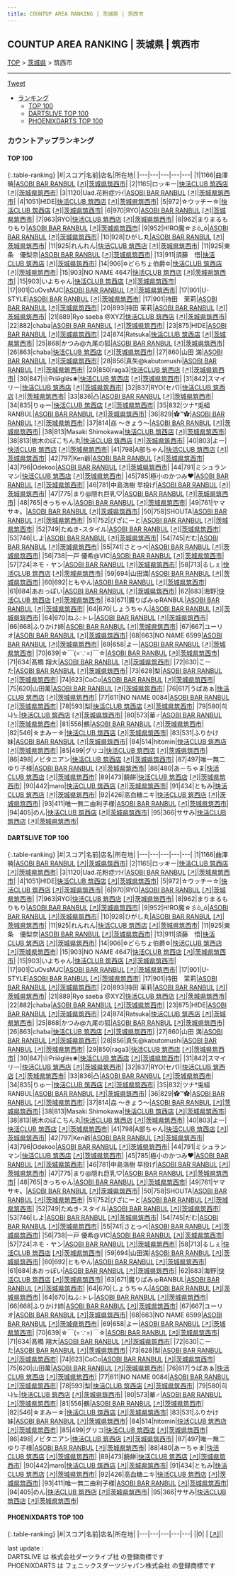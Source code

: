 ```yaml
---
title: COUNTUP AREA RANKING | 茨城県 | 筑西市
---
```

## COUNTUP AREA RANKING | 茨城県 | 筑西市

[TOP](/darts/rank/) > [茨城県](/darts/rank/茨城県/) > 筑西市

___

<a href="https://twitter.com/share?ref_src=twsrc%5Etfw" data-text="COUNTUP AREA RANKING | 茨城県筑西市" class="twitter-share-button" data-hashtags="DARTSLIVE,PHOENIXDARTS,darts,ダーツ" data-show-count="false">Tweet</a>

* [ランキング](#カウントアップランキング)
    * [TOP 100](#top-100)
    * [DARTSLIVE TOP 100](#dartslive-top-100)
    * [PHOENIXDARTS TOP 100](#phoenixdarts-top-100)

### カウントアップランキング

#### TOP 100



{:.table-ranking}
|#|スコア|名前|店名|所在地|
|---|---|---|---|---|
|1|1166|<span class="rank-name-dl">曲澤暁</span>|<a href="/darts/rank/shops/1bcc7e7d9ed6e80b0d9b047a20a7ba1e.html">ASOBI BAR RANBUL</a> <a href="https://search.dartslive.com/jp/shop/1bcc7e7d9ed6e80b0d9b047a20a7ba1e">[↗]</a>|<a href="/darts/rank/茨城県/筑西市">茨城県筑西市</a>|
|2|1165|<span class="rank-name-dl">ロッキー</span>|<a href="/darts/rank/shops/2a3b207fcf5c1e26b21333aee1bd51e4.html">快活CLUB 筑西店</a> <a href="https://search.dartslive.com/jp/shop/2a3b207fcf5c1e26b21333aee1bd51e4">[↗]</a>|<a href="/darts/rank/茨城県/筑西市">茨城県筑西市</a>|
|3|1120|<span class="rank-name-dl">Uad.花粉症ﾂﾗｲ</span>|<a href="/darts/rank/shops/1bcc7e7d9ed6e80b0d9b047a20a7ba1e.html">ASOBI BAR RANBUL</a> <a href="https://search.dartslive.com/jp/shop/1bcc7e7d9ed6e80b0d9b047a20a7ba1e">[↗]</a>|<a href="/darts/rank/茨城県/筑西市">茨城県筑西市</a>|
|4|1051|<span class="rank-name-dl">H!DE</span>|<a href="/darts/rank/shops/2a3b207fcf5c1e26b21333aee1bd51e4.html">快活CLUB 筑西店</a> <a href="https://search.dartslive.com/jp/shop/2a3b207fcf5c1e26b21333aee1bd51e4">[↗]</a>|<a href="/darts/rank/茨城県/筑西市">茨城県筑西市</a>|
|5|972|<span class="rank-name-dl">☆ウッチー☆</span>|<a href="/darts/rank/shops/2a3b207fcf5c1e26b21333aee1bd51e4.html">快活CLUB 筑西店</a> <a href="https://search.dartslive.com/jp/shop/2a3b207fcf5c1e26b21333aee1bd51e4">[↗]</a>|<a href="/darts/rank/茨城県/筑西市">茨城県筑西市</a>|
|6|970|<span class="rank-name-dl">ЯYO</span>|<a href="/darts/rank/shops/1bcc7e7d9ed6e80b0d9b047a20a7ba1e.html">ASOBI BAR RANBUL</a> <a href="https://search.dartslive.com/jp/shop/1bcc7e7d9ed6e80b0d9b047a20a7ba1e">[↗]</a>|<a href="/darts/rank/茨城県/筑西市">茨城県筑西市</a>|
|7|963|<span class="rank-name-dl">ЯYO</span>|<a href="/darts/rank/shops/2a3b207fcf5c1e26b21333aee1bd51e4.html">快活CLUB 筑西店</a> <a href="https://search.dartslive.com/jp/shop/2a3b207fcf5c1e26b21333aee1bd51e4">[↗]</a>|<a href="/darts/rank/茨城県/筑西市">茨城県筑西市</a>|
|8|962|<span class="rank-name-dl">まりまるもりもり</span>|<a href="/darts/rank/shops/1bcc7e7d9ed6e80b0d9b047a20a7ba1e.html">ASOBI BAR RANBUL</a> <a href="https://search.dartslive.com/jp/shop/1bcc7e7d9ed6e80b0d9b047a20a7ba1e">[↗]</a>|<a href="/darts/rank/茨城県/筑西市">茨城県筑西市</a>|
|9|952|<span class="rank-name-dl">H!RO魔☆彡ò_ó</span>|<a href="/darts/rank/shops/1bcc7e7d9ed6e80b0d9b047a20a7ba1e.html">ASOBI BAR RANBUL</a> <a href="https://search.dartslive.com/jp/shop/1bcc7e7d9ed6e80b0d9b047a20a7ba1e">[↗]</a>|<a href="/darts/rank/茨城県/筑西市">茨城県筑西市</a>|
|10|928|<span class="rank-name-dl">ひがし丸</span>|<a href="/darts/rank/shops/1bcc7e7d9ed6e80b0d9b047a20a7ba1e.html">ASOBI BAR RANBUL</a> <a href="https://search.dartslive.com/jp/shop/1bcc7e7d9ed6e80b0d9b047a20a7ba1e">[↗]</a>|<a href="/darts/rank/茨城県/筑西市">茨城県筑西市</a>|
|11|925|<span class="rank-name-dl">れんれん</span>|<a href="/darts/rank/shops/2a3b207fcf5c1e26b21333aee1bd51e4.html">快活CLUB 筑西店</a> <a href="https://search.dartslive.com/jp/shop/2a3b207fcf5c1e26b21333aee1bd51e4">[↗]</a>|<a href="/darts/rank/茨城県/筑西市">茨城県筑西市</a>|
|11|925|<span class="rank-name-dl">東条　優梨奈</span>|<a href="/darts/rank/shops/1bcc7e7d9ed6e80b0d9b047a20a7ba1e.html">ASOBI BAR RANBUL</a> <a href="https://search.dartslive.com/jp/shop/1bcc7e7d9ed6e80b0d9b047a20a7ba1e">[↗]</a>|<a href="/darts/rank/茨城県/筑西市">茨城県筑西市</a>|
|13|911|<span class="rank-name-dl">須藤　悟</span>|<a href="/darts/rank/shops/2a3b207fcf5c1e26b21333aee1bd51e4.html">快活CLUB 筑西店</a> <a href="https://search.dartslive.com/jp/shop/2a3b207fcf5c1e26b21333aee1bd51e4">[↗]</a>|<a href="/darts/rank/茨城県/筑西市">茨城県筑西市</a>|
|14|906|<span class="rank-name-dl">✡どらちょ伯爵✡</span>|<a href="/darts/rank/shops/2a3b207fcf5c1e26b21333aee1bd51e4.html">快活CLUB 筑西店</a> <a href="https://search.dartslive.com/jp/shop/2a3b207fcf5c1e26b21333aee1bd51e4">[↗]</a>|<a href="/darts/rank/茨城県/筑西市">茨城県筑西市</a>|
|15|903|<span class="rank-name-dl">NO NAME 4647</span>|<a href="/darts/rank/shops/2a3b207fcf5c1e26b21333aee1bd51e4.html">快活CLUB 筑西店</a> <a href="https://search.dartslive.com/jp/shop/2a3b207fcf5c1e26b21333aee1bd51e4">[↗]</a>|<a href="/darts/rank/茨城県/筑西市">茨城県筑西市</a>|
|15|903|<span class="rank-name-dl">いよちゃん</span>|<a href="/darts/rank/shops/2a3b207fcf5c1e26b21333aee1bd51e4.html">快活CLUB 筑西店</a> <a href="https://search.dartslive.com/jp/shop/2a3b207fcf5c1e26b21333aee1bd51e4">[↗]</a>|<a href="/darts/rank/茨城県/筑西市">茨城県筑西市</a>|
|17|901|<span class="rank-name-dl">CuOvsMJC</span>|<a href="/darts/rank/shops/1bcc7e7d9ed6e80b0d9b047a20a7ba1e.html">ASOBI BAR RANBUL</a> <a href="https://search.dartslive.com/jp/shop/1bcc7e7d9ed6e80b0d9b047a20a7ba1e">[↗]</a>|<a href="/darts/rank/茨城県/筑西市">茨城県筑西市</a>|
|17|901|<span class="rank-name-dl">U-STYLE</span>|<a href="/darts/rank/shops/1bcc7e7d9ed6e80b0d9b047a20a7ba1e.html">ASOBI BAR RANBUL</a> <a href="https://search.dartslive.com/jp/shop/1bcc7e7d9ed6e80b0d9b047a20a7ba1e">[↗]</a>|<a href="/darts/rank/茨城県/筑西市">茨城県筑西市</a>|
|17|901|<span class="rank-name-dl">持田　茉莉</span>|<a href="/darts/rank/shops/1bcc7e7d9ed6e80b0d9b047a20a7ba1e.html">ASOBI BAR RANBUL</a> <a href="https://search.dartslive.com/jp/shop/1bcc7e7d9ed6e80b0d9b047a20a7ba1e">[↗]</a>|<a href="/darts/rank/茨城県/筑西市">茨城県筑西市</a>|
|20|893|<span class="rank-name-dl">持田 茉莉</span>|<a href="/darts/rank/shops/1bcc7e7d9ed6e80b0d9b047a20a7ba1e.html">ASOBI BAR RANBUL</a> <a href="https://search.dartslive.com/jp/shop/1bcc7e7d9ed6e80b0d9b047a20a7ba1e">[↗]</a>|<a href="/darts/rank/茨城県/筑西市">茨城県筑西市</a>|
|21|889|<span class="rank-name-dl">Ryo saeba @XYZ</span>|<a href="/darts/rank/shops/2a3b207fcf5c1e26b21333aee1bd51e4.html">快活CLUB 筑西店</a> <a href="https://search.dartslive.com/jp/shop/2a3b207fcf5c1e26b21333aee1bd51e4">[↗]</a>|<a href="/darts/rank/茨城県/筑西市">茨城県筑西市</a>|
|22|882|<span class="rank-name-dl">chaba</span>|<a href="/darts/rank/shops/1bcc7e7d9ed6e80b0d9b047a20a7ba1e.html">ASOBI BAR RANBUL</a> <a href="https://search.dartslive.com/jp/shop/1bcc7e7d9ed6e80b0d9b047a20a7ba1e">[↗]</a>|<a href="/darts/rank/茨城県/筑西市">茨城県筑西市</a>|
|23|875|<span class="rank-name-dl">H!DE</span>|<a href="/darts/rank/shops/1bcc7e7d9ed6e80b0d9b047a20a7ba1e.html">ASOBI BAR RANBUL</a> <a href="https://search.dartslive.com/jp/shop/1bcc7e7d9ed6e80b0d9b047a20a7ba1e">[↗]</a>|<a href="/darts/rank/茨城県/筑西市">茨城県筑西市</a>|
|24|874|<span class="rank-name-dl">Ratsuka</span>|<a href="/darts/rank/shops/2a3b207fcf5c1e26b21333aee1bd51e4.html">快活CLUB 筑西店</a> <a href="https://search.dartslive.com/jp/shop/2a3b207fcf5c1e26b21333aee1bd51e4">[↗]</a>|<a href="/darts/rank/茨城県/筑西市">茨城県筑西市</a>|
|25|868|<span class="rank-name-dl">かつみ@九尾の狐</span>|<a href="/darts/rank/shops/1bcc7e7d9ed6e80b0d9b047a20a7ba1e.html">ASOBI BAR RANBUL</a> <a href="https://search.dartslive.com/jp/shop/1bcc7e7d9ed6e80b0d9b047a20a7ba1e">[↗]</a>|<a href="/darts/rank/茨城県/筑西市">茨城県筑西市</a>|
|26|863|<span class="rank-name-dl">chaba</span>|<a href="/darts/rank/shops/2a3b207fcf5c1e26b21333aee1bd51e4.html">快活CLUB 筑西店</a> <a href="https://search.dartslive.com/jp/shop/2a3b207fcf5c1e26b21333aee1bd51e4">[↗]</a>|<a href="/darts/rank/茨城県/筑西市">茨城県筑西市</a>|
|27|860|<span class="rank-name-dl">山田 満</span>|<a href="/darts/rank/shops/1bcc7e7d9ed6e80b0d9b047a20a7ba1e.html">ASOBI BAR RANBUL</a> <a href="https://search.dartslive.com/jp/shop/1bcc7e7d9ed6e80b0d9b047a20a7ba1e">[↗]</a>|<a href="/darts/rank/茨城県/筑西市">茨城県筑西市</a>|
|28|856|<span class="rank-name-dl">真矢@kabutomushi</span>|<a href="/darts/rank/shops/1bcc7e7d9ed6e80b0d9b047a20a7ba1e.html">ASOBI BAR RANBUL</a> <a href="https://search.dartslive.com/jp/shop/1bcc7e7d9ed6e80b0d9b047a20a7ba1e">[↗]</a>|<a href="/darts/rank/茨城県/筑西市">茨城県筑西市</a>|
|29|850|<span class="rank-name-dl">raga3</span>|<a href="/darts/rank/shops/2a3b207fcf5c1e26b21333aee1bd51e4.html">快活CLUB 筑西店</a> <a href="https://search.dartslive.com/jp/shop/2a3b207fcf5c1e26b21333aee1bd51e4">[↗]</a>|<a href="/darts/rank/茨城県/筑西市">茨城県筑西市</a>|
|30|847|<span class="rank-name-dl">❀Priйglёs❀</span>|<a href="/darts/rank/shops/2a3b207fcf5c1e26b21333aee1bd51e4.html">快活CLUB 筑西店</a> <a href="https://search.dartslive.com/jp/shop/2a3b207fcf5c1e26b21333aee1bd51e4">[↗]</a>|<a href="/darts/rank/茨城県/筑西市">茨城県筑西市</a>|
|31|842|<span class="rank-name-dl">スマイリー</span>|<a href="/darts/rank/shops/2a3b207fcf5c1e26b21333aee1bd51e4.html">快活CLUB 筑西店</a> <a href="https://search.dartslive.com/jp/shop/2a3b207fcf5c1e26b21333aee1bd51e4">[↗]</a>|<a href="/darts/rank/茨城県/筑西市">茨城県筑西市</a>|
|32|837|<span class="rank-name-dl">RYO(セパ)</span>|<a href="/darts/rank/shops/2a3b207fcf5c1e26b21333aee1bd51e4.html">快活CLUB 筑西店</a> <a href="https://search.dartslive.com/jp/shop/2a3b207fcf5c1e26b21333aee1bd51e4">[↗]</a>|<a href="/darts/rank/茨城県/筑西市">茨城県筑西市</a>|
|33|836|<span class="rank-name-dl">凸</span>|<a href="/darts/rank/shops/1bcc7e7d9ed6e80b0d9b047a20a7ba1e.html">ASOBI BAR RANBUL</a> <a href="https://search.dartslive.com/jp/shop/1bcc7e7d9ed6e80b0d9b047a20a7ba1e">[↗]</a>|<a href="/darts/rank/茨城県/筑西市">茨城県筑西市</a>|
|34|835|<span class="rank-name-dl">りゅー</span>|<a href="/darts/rank/shops/2a3b207fcf5c1e26b21333aee1bd51e4.html">快活CLUB 筑西店</a> <a href="https://search.dartslive.com/jp/shop/2a3b207fcf5c1e26b21333aee1bd51e4">[↗]</a>|<a href="/darts/rank/茨城県/筑西市">茨城県筑西市</a>|
|35|832|<span class="rank-name-dl">ツナ†兎組RANBUL</span>|<a href="/darts/rank/shops/1bcc7e7d9ed6e80b0d9b047a20a7ba1e.html">ASOBI BAR RANBUL</a> <a href="https://search.dartslive.com/jp/shop/1bcc7e7d9ed6e80b0d9b047a20a7ba1e">[↗]</a>|<a href="/darts/rank/茨城県/筑西市">茨城県筑西市</a>|
|36|829|<span class="rank-name-dl">✿™✿</span>|<a href="/darts/rank/shops/1bcc7e7d9ed6e80b0d9b047a20a7ba1e.html">ASOBI BAR RANBUL</a> <a href="https://search.dartslive.com/jp/shop/1bcc7e7d9ed6e80b0d9b047a20a7ba1e">[↗]</a>|<a href="/darts/rank/茨城県/筑西市">茨城県筑西市</a>|
|37|814|<span class="rank-name-dl">劦 ～きょう～</span>|<a href="/darts/rank/shops/1bcc7e7d9ed6e80b0d9b047a20a7ba1e.html">ASOBI BAR RANBUL</a> <a href="https://search.dartslive.com/jp/shop/1bcc7e7d9ed6e80b0d9b047a20a7ba1e">[↗]</a>|<a href="/darts/rank/茨城県/筑西市">茨城県筑西市</a>|
|38|813|<span class="rank-name-dl">Masaki Shimokawa</span>|<a href="/darts/rank/shops/2a3b207fcf5c1e26b21333aee1bd51e4.html">快活CLUB 筑西店</a> <a href="https://search.dartslive.com/jp/shop/2a3b207fcf5c1e26b21333aee1bd51e4">[↗]</a>|<a href="/darts/rank/茨城県/筑西市">茨城県筑西市</a>|
|38|813|<span class="rank-name-dl">栃木のぽこちん丸</span>|<a href="/darts/rank/shops/2a3b207fcf5c1e26b21333aee1bd51e4.html">快活CLUB 筑西店</a> <a href="https://search.dartslive.com/jp/shop/2a3b207fcf5c1e26b21333aee1bd51e4">[↗]</a>|<a href="/darts/rank/茨城県/筑西市">茨城県筑西市</a>|
|40|803|<span class="rank-name-dl">よー</span>|<a href="/darts/rank/shops/2a3b207fcf5c1e26b21333aee1bd51e4.html">快活CLUB 筑西店</a> <a href="https://search.dartslive.com/jp/shop/2a3b207fcf5c1e26b21333aee1bd51e4">[↗]</a>|<a href="/darts/rank/茨城県/筑西市">茨城県筑西市</a>|
|41|798|<span class="rank-name-dl">A部ちゃん</span>|<a href="/darts/rank/shops/2a3b207fcf5c1e26b21333aee1bd51e4.html">快活CLUB 筑西店</a> <a href="https://search.dartslive.com/jp/shop/2a3b207fcf5c1e26b21333aee1bd51e4">[↗]</a>|<a href="/darts/rank/茨城県/筑西市">茨城県筑西市</a>|
|42|797|<span class="rank-name-dl">Ken爺</span>|<a href="/darts/rank/shops/1bcc7e7d9ed6e80b0d9b047a20a7ba1e.html">ASOBI BAR RANBUL</a> <a href="https://search.dartslive.com/jp/shop/1bcc7e7d9ed6e80b0d9b047a20a7ba1e">[↗]</a>|<a href="/darts/rank/茨城県/筑西市">茨城県筑西市</a>|
|43|796|<span class="rank-name-dl">Odekoo</span>|<a href="/darts/rank/shops/1bcc7e7d9ed6e80b0d9b047a20a7ba1e.html">ASOBI BAR RANBUL</a> <a href="https://search.dartslive.com/jp/shop/1bcc7e7d9ed6e80b0d9b047a20a7ba1e">[↗]</a>|<a href="/darts/rank/茨城県/筑西市">茨城県筑西市</a>|
|44|791|<span class="rank-name-dl">ミシュランマン</span>|<a href="/darts/rank/shops/2a3b207fcf5c1e26b21333aee1bd51e4.html">快活CLUB 筑西店</a> <a href="https://search.dartslive.com/jp/shop/2a3b207fcf5c1e26b21333aee1bd51e4">[↗]</a>|<a href="/darts/rank/茨城県/筑西市">茨城県筑西市</a>|
|45|785|<span class="rank-name-dl">極小のかつみ❤️</span>|<a href="/darts/rank/shops/1bcc7e7d9ed6e80b0d9b047a20a7ba1e.html">ASOBI BAR RANBUL</a> <a href="https://search.dartslive.com/jp/shop/1bcc7e7d9ed6e80b0d9b047a20a7ba1e">[↗]</a>|<a href="/darts/rank/茨城県/筑西市">茨城県筑西市</a>|
|46|781|<span class="rank-name-dl">中島浩樹 早投げ</span>|<a href="/darts/rank/shops/1bcc7e7d9ed6e80b0d9b047a20a7ba1e.html">ASOBI BAR RANBUL</a> <a href="https://search.dartslive.com/jp/shop/1bcc7e7d9ed6e80b0d9b047a20a7ba1e">[↗]</a>|<a href="/darts/rank/茨城県/筑西市">茨城県筑西市</a>|
|47|775|<span class="rank-name-dl">まり@隠れ巨乳♡</span>|<a href="/darts/rank/shops/1bcc7e7d9ed6e80b0d9b047a20a7ba1e.html">ASOBI BAR RANBUL</a> <a href="https://search.dartslive.com/jp/shop/1bcc7e7d9ed6e80b0d9b047a20a7ba1e">[↗]</a>|<a href="/darts/rank/茨城県/筑西市">茨城県筑西市</a>|
|48|765|<span class="rank-name-dl">きっちゃん</span>|<a href="/darts/rank/shops/1bcc7e7d9ed6e80b0d9b047a20a7ba1e.html">ASOBI BAR RANBUL</a> <a href="https://search.dartslive.com/jp/shop/1bcc7e7d9ed6e80b0d9b047a20a7ba1e">[↗]</a>|<a href="/darts/rank/茨城県/筑西市">茨城県筑西市</a>|
|49|761|<span class="rank-name-dl">ヤマサキ。</span>|<a href="/darts/rank/shops/1bcc7e7d9ed6e80b0d9b047a20a7ba1e.html">ASOBI BAR RANBUL</a> <a href="https://search.dartslive.com/jp/shop/1bcc7e7d9ed6e80b0d9b047a20a7ba1e">[↗]</a>|<a href="/darts/rank/茨城県/筑西市">茨城県筑西市</a>|
|50|758|<span class="rank-name-dl">SHOUTA</span>|<a href="/darts/rank/shops/1bcc7e7d9ed6e80b0d9b047a20a7ba1e.html">ASOBI BAR RANBUL</a> <a href="https://search.dartslive.com/jp/shop/1bcc7e7d9ed6e80b0d9b047a20a7ba1e">[↗]</a>|<a href="/darts/rank/茨城県/筑西市">茨城県筑西市</a>|
|51|752|<span class="rank-name-dl">ぴざにーと</span>|<a href="/darts/rank/shops/1bcc7e7d9ed6e80b0d9b047a20a7ba1e.html">ASOBI BAR RANBUL</a> <a href="https://search.dartslive.com/jp/shop/1bcc7e7d9ed6e80b0d9b047a20a7ba1e">[↗]</a>|<a href="/darts/rank/茨城県/筑西市">茨城県筑西市</a>|
|52|749|<span class="rank-name-dl">たぬき-スタイル</span>|<a href="/darts/rank/shops/1bcc7e7d9ed6e80b0d9b047a20a7ba1e.html">ASOBI BAR RANBUL</a> <a href="https://search.dartslive.com/jp/shop/1bcc7e7d9ed6e80b0d9b047a20a7ba1e">[↗]</a>|<a href="/darts/rank/茨城県/筑西市">茨城県筑西市</a>|
|53|746|<span class="rank-name-dl">しよ</span>|<a href="/darts/rank/shops/1bcc7e7d9ed6e80b0d9b047a20a7ba1e.html">ASOBI BAR RANBUL</a> <a href="https://search.dartslive.com/jp/shop/1bcc7e7d9ed6e80b0d9b047a20a7ba1e">[↗]</a>|<a href="/darts/rank/茨城県/筑西市">茨城県筑西市</a>|
|54|745|<span class="rank-name-dl">だむ</span>|<a href="/darts/rank/shops/1bcc7e7d9ed6e80b0d9b047a20a7ba1e.html">ASOBI BAR RANBUL</a> <a href="https://search.dartslive.com/jp/shop/1bcc7e7d9ed6e80b0d9b047a20a7ba1e">[↗]</a>|<a href="/darts/rank/茨城県/筑西市">茨城県筑西市</a>|
|55|741|<span class="rank-name-dl">さとっぺ</span>|<a href="/darts/rank/shops/1bcc7e7d9ed6e80b0d9b047a20a7ba1e.html">ASOBI BAR RANBUL</a> <a href="https://search.dartslive.com/jp/shop/1bcc7e7d9ed6e80b0d9b047a20a7ba1e">[↗]</a>|<a href="/darts/rank/茨城県/筑西市">茨城県筑西市</a>|
|56|738|<span class="rank-name-dl">一戸 優希@VIC</span>|<a href="/darts/rank/shops/1bcc7e7d9ed6e80b0d9b047a20a7ba1e.html">ASOBI BAR RANBUL</a> <a href="https://search.dartslive.com/jp/shop/1bcc7e7d9ed6e80b0d9b047a20a7ba1e">[↗]</a>|<a href="/darts/rank/茨城県/筑西市">茨城県筑西市</a>|
|57|724|<span class="rank-name-dl">ネモ・ヤン</span>|<a href="/darts/rank/shops/1bcc7e7d9ed6e80b0d9b047a20a7ba1e.html">ASOBI BAR RANBUL</a> <a href="https://search.dartslive.com/jp/shop/1bcc7e7d9ed6e80b0d9b047a20a7ba1e">[↗]</a>|<a href="/darts/rank/茨城県/筑西市">茨城県筑西市</a>|
|58|713|<span class="rank-name-dl">るしぇ</span>|<a href="/darts/rank/shops/2a3b207fcf5c1e26b21333aee1bd51e4.html">快活CLUB 筑西店</a> <a href="https://search.dartslive.com/jp/shop/2a3b207fcf5c1e26b21333aee1bd51e4">[↗]</a>|<a href="/darts/rank/茨城県/筑西市">茨城県筑西市</a>|
|59|694|<span class="rank-name-dl">山田満</span>|<a href="/darts/rank/shops/1bcc7e7d9ed6e80b0d9b047a20a7ba1e.html">ASOBI BAR RANBUL</a> <a href="https://search.dartslive.com/jp/shop/1bcc7e7d9ed6e80b0d9b047a20a7ba1e">[↗]</a>|<a href="/darts/rank/茨城県/筑西市">茨城県筑西市</a>|
|60|692|<span class="rank-name-dl">ともやん</span>|<a href="/darts/rank/shops/1bcc7e7d9ed6e80b0d9b047a20a7ba1e.html">ASOBI BAR RANBUL</a> <a href="https://search.dartslive.com/jp/shop/1bcc7e7d9ed6e80b0d9b047a20a7ba1e">[↗]</a>|<a href="/darts/rank/茨城県/筑西市">茨城県筑西市</a>|
|61|684|<span class="rank-name-dl">あおっぽい</span>|<a href="/darts/rank/shops/1bcc7e7d9ed6e80b0d9b047a20a7ba1e.html">ASOBI BAR RANBUL</a> <a href="https://search.dartslive.com/jp/shop/1bcc7e7d9ed6e80b0d9b047a20a7ba1e">[↗]</a>|<a href="/darts/rank/茨城県/筑西市">茨城県筑西市</a>|
|62|683|<span class="rank-name-dl">海野</span>|<a href="/darts/rank/shops/2a3b207fcf5c1e26b21333aee1bd51e4.html">快活CLUB 筑西店</a> <a href="https://search.dartslive.com/jp/shop/2a3b207fcf5c1e26b21333aee1bd51e4">[↗]</a>|<a href="/darts/rank/茨城県/筑西市">茨城県筑西市</a>|
|63|671|<span class="rank-name-dl">魔りぱみゅRANBUL</span>|<a href="/darts/rank/shops/1bcc7e7d9ed6e80b0d9b047a20a7ba1e.html">ASOBI BAR RANBUL</a> <a href="https://search.dartslive.com/jp/shop/1bcc7e7d9ed6e80b0d9b047a20a7ba1e">[↗]</a>|<a href="/darts/rank/茨城県/筑西市">茨城県筑西市</a>|
|64|670|<span class="rank-name-dl">しょうちゃん</span>|<a href="/darts/rank/shops/1bcc7e7d9ed6e80b0d9b047a20a7ba1e.html">ASOBI BAR RANBUL</a> <a href="https://search.dartslive.com/jp/shop/1bcc7e7d9ed6e80b0d9b047a20a7ba1e">[↗]</a>|<a href="/darts/rank/茨城県/筑西市">茨城県筑西市</a>|
|64|670|<span class="rank-name-dl">ねふ:トレ</span>|<a href="/darts/rank/shops/1bcc7e7d9ed6e80b0d9b047a20a7ba1e.html">ASOBI BAR RANBUL</a> <a href="https://search.dartslive.com/jp/shop/1bcc7e7d9ed6e80b0d9b047a20a7ba1e">[↗]</a>|<a href="/darts/rank/茨城県/筑西市">茨城県筑西市</a>|
|66|668|<span class="rank-name-dl">ふりかけ姉</span>|<a href="/darts/rank/shops/1bcc7e7d9ed6e80b0d9b047a20a7ba1e.html">ASOBI BAR RANBUL</a> <a href="https://search.dartslive.com/jp/shop/1bcc7e7d9ed6e80b0d9b047a20a7ba1e">[↗]</a>|<a href="/darts/rank/茨城県/筑西市">茨城県筑西市</a>|
|67|667|<span class="rank-name-dl">ユーリオ</span>|<a href="/darts/rank/shops/1bcc7e7d9ed6e80b0d9b047a20a7ba1e.html">ASOBI BAR RANBUL</a> <a href="https://search.dartslive.com/jp/shop/1bcc7e7d9ed6e80b0d9b047a20a7ba1e">[↗]</a>|<a href="/darts/rank/茨城県/筑西市">茨城県筑西市</a>|
|68|663|<span class="rank-name-dl">NO NAME 6599</span>|<a href="/darts/rank/shops/1bcc7e7d9ed6e80b0d9b047a20a7ba1e.html">ASOBI BAR RANBUL</a> <a href="https://search.dartslive.com/jp/shop/1bcc7e7d9ed6e80b0d9b047a20a7ba1e">[↗]</a>|<a href="/darts/rank/茨城県/筑西市">茨城県筑西市</a>|
|69|658|<span class="rank-name-dl">よー</span>|<a href="/darts/rank/shops/1bcc7e7d9ed6e80b0d9b047a20a7ba1e.html">ASOBI BAR RANBUL</a> <a href="https://search.dartslive.com/jp/shop/1bcc7e7d9ed6e80b0d9b047a20a7ba1e">[↗]</a>|<a href="/darts/rank/茨城県/筑西市">茨城県筑西市</a>|
|70|639|<span class="rank-name-dl">☆￣(=∵=)￣☆</span>|<a href="/darts/rank/shops/1bcc7e7d9ed6e80b0d9b047a20a7ba1e.html">ASOBI BAR RANBUL</a> <a href="https://search.dartslive.com/jp/shop/1bcc7e7d9ed6e80b0d9b047a20a7ba1e">[↗]</a>|<a href="/darts/rank/茨城県/筑西市">茨城県筑西市</a>|
|71|634|<span class="rank-name-dl">髙橋 翔大</span>|<a href="/darts/rank/shops/1bcc7e7d9ed6e80b0d9b047a20a7ba1e.html">ASOBI BAR RANBUL</a> <a href="https://search.dartslive.com/jp/shop/1bcc7e7d9ed6e80b0d9b047a20a7ba1e">[↗]</a>|<a href="/darts/rank/茨城県/筑西市">茨城県筑西市</a>|
|72|630|<span class="rank-name-dl">こーた</span>|<a href="/darts/rank/shops/1bcc7e7d9ed6e80b0d9b047a20a7ba1e.html">ASOBI BAR RANBUL</a> <a href="https://search.dartslive.com/jp/shop/1bcc7e7d9ed6e80b0d9b047a20a7ba1e">[↗]</a>|<a href="/darts/rank/茨城県/筑西市">茨城県筑西市</a>|
|73|628|<span class="rank-name-dl">梨</span>|<a href="/darts/rank/shops/1bcc7e7d9ed6e80b0d9b047a20a7ba1e.html">ASOBI BAR RANBUL</a> <a href="https://search.dartslive.com/jp/shop/1bcc7e7d9ed6e80b0d9b047a20a7ba1e">[↗]</a>|<a href="/darts/rank/茨城県/筑西市">茨城県筑西市</a>|
|74|623|<span class="rank-name-dl">CoCo</span>|<a href="/darts/rank/shops/1bcc7e7d9ed6e80b0d9b047a20a7ba1e.html">ASOBI BAR RANBUL</a> <a href="https://search.dartslive.com/jp/shop/1bcc7e7d9ed6e80b0d9b047a20a7ba1e">[↗]</a>|<a href="/darts/rank/茨城県/筑西市">茨城県筑西市</a>|
|75|620|<span class="rank-name-dl">山田萬</span>|<a href="/darts/rank/shops/1bcc7e7d9ed6e80b0d9b047a20a7ba1e.html">ASOBI BAR RANBUL</a> <a href="https://search.dartslive.com/jp/shop/1bcc7e7d9ed6e80b0d9b047a20a7ba1e">[↗]</a>|<a href="/darts/rank/茨城県/筑西市">茨城県筑西市</a>|
|76|617|<span class="rank-name-dl">うぱあぁ</span>|<a href="/darts/rank/shops/2a3b207fcf5c1e26b21333aee1bd51e4.html">快活CLUB 筑西店</a> <a href="https://search.dartslive.com/jp/shop/2a3b207fcf5c1e26b21333aee1bd51e4">[↗]</a>|<a href="/darts/rank/茨城県/筑西市">茨城県筑西市</a>|
|77|611|<span class="rank-name-dl">NO NAME 0084</span>|<a href="/darts/rank/shops/1bcc7e7d9ed6e80b0d9b047a20a7ba1e.html">ASOBI BAR RANBUL</a> <a href="https://search.dartslive.com/jp/shop/1bcc7e7d9ed6e80b0d9b047a20a7ba1e">[↗]</a>|<a href="/darts/rank/茨城県/筑西市">茨城県筑西市</a>|
|78|593|<span class="rank-name-dl">梨</span>|<a href="/darts/rank/shops/2a3b207fcf5c1e26b21333aee1bd51e4.html">快活CLUB 筑西店</a> <a href="https://search.dartslive.com/jp/shop/2a3b207fcf5c1e26b21333aee1bd51e4">[↗]</a>|<a href="/darts/rank/茨城県/筑西市">茨城県筑西市</a>|
|79|580|<span class="rank-name-dl">히나노</span>|<a href="/darts/rank/shops/2a3b207fcf5c1e26b21333aee1bd51e4.html">快活CLUB 筑西店</a> <a href="https://search.dartslive.com/jp/shop/2a3b207fcf5c1e26b21333aee1bd51e4">[↗]</a>|<a href="/darts/rank/茨城県/筑西市">茨城県筑西市</a>|
|80|573|<span class="rank-name-dl">華♂</span>|<a href="/darts/rank/shops/1bcc7e7d9ed6e80b0d9b047a20a7ba1e.html">ASOBI BAR RANBUL</a> <a href="https://search.dartslive.com/jp/shop/1bcc7e7d9ed6e80b0d9b047a20a7ba1e">[↗]</a>|<a href="/darts/rank/茨城県/筑西市">茨城県筑西市</a>|
|81|556|<span class="rank-name-dl">鵺</span>|<a href="/darts/rank/shops/1bcc7e7d9ed6e80b0d9b047a20a7ba1e.html">ASOBI BAR RANBUL</a> <a href="https://search.dartslive.com/jp/shop/1bcc7e7d9ed6e80b0d9b047a20a7ba1e">[↗]</a>|<a href="/darts/rank/茨城県/筑西市">茨城県筑西市</a>|
|82|546|<span class="rank-name-dl">☆まみー☆</span>|<a href="/darts/rank/shops/2a3b207fcf5c1e26b21333aee1bd51e4.html">快活CLUB 筑西店</a> <a href="https://search.dartslive.com/jp/shop/2a3b207fcf5c1e26b21333aee1bd51e4">[↗]</a>|<a href="/darts/rank/茨城県/筑西市">茨城県筑西市</a>|
|83|531|<span class="rank-name-dl">ふりかけ妹</span>|<a href="/darts/rank/shops/1bcc7e7d9ed6e80b0d9b047a20a7ba1e.html">ASOBI BAR RANBUL</a> <a href="https://search.dartslive.com/jp/shop/1bcc7e7d9ed6e80b0d9b047a20a7ba1e">[↗]</a>|<a href="/darts/rank/茨城県/筑西市">茨城県筑西市</a>|
|84|514|<span class="rank-name-dl">hitomin</span>|<a href="/darts/rank/shops/2a3b207fcf5c1e26b21333aee1bd51e4.html">快活CLUB 筑西店</a> <a href="https://search.dartslive.com/jp/shop/2a3b207fcf5c1e26b21333aee1bd51e4">[↗]</a>|<a href="/darts/rank/茨城県/筑西市">茨城県筑西市</a>|
|85|499|<span class="rank-name-dl">グリコ</span>|<a href="/darts/rank/shops/2a3b207fcf5c1e26b21333aee1bd51e4.html">快活CLUB 筑西店</a> <a href="https://search.dartslive.com/jp/shop/2a3b207fcf5c1e26b21333aee1bd51e4">[↗]</a>|<a href="/darts/rank/茨城県/筑西市">茨城県筑西市</a>|
|86|498|<span class="rank-name-dl">ノビタニアン</span>|<a href="/darts/rank/shops/2a3b207fcf5c1e26b21333aee1bd51e4.html">快活CLUB 筑西店</a> <a href="https://search.dartslive.com/jp/shop/2a3b207fcf5c1e26b21333aee1bd51e4">[↗]</a>|<a href="/darts/rank/茨城県/筑西市">茨城県筑西市</a>|
|87|497|<span class="rank-name-dl">唯一無二ゆり子様</span>|<a href="/darts/rank/shops/1bcc7e7d9ed6e80b0d9b047a20a7ba1e.html">ASOBI BAR RANBUL</a> <a href="https://search.dartslive.com/jp/shop/1bcc7e7d9ed6e80b0d9b047a20a7ba1e">[↗]</a>|<a href="/darts/rank/茨城県/筑西市">茨城県筑西市</a>|
|88|480|<span class="rank-name-dl">あーちゃま</span>|<a href="/darts/rank/shops/2a3b207fcf5c1e26b21333aee1bd51e4.html">快活CLUB 筑西店</a> <a href="https://search.dartslive.com/jp/shop/2a3b207fcf5c1e26b21333aee1bd51e4">[↗]</a>|<a href="/darts/rank/茨城県/筑西市">茨城県筑西市</a>|
|89|473|<span class="rank-name-dl">饒餅</span>|<a href="/darts/rank/shops/2a3b207fcf5c1e26b21333aee1bd51e4.html">快活CLUB 筑西店</a> <a href="https://search.dartslive.com/jp/shop/2a3b207fcf5c1e26b21333aee1bd51e4">[↗]</a>|<a href="/darts/rank/茨城県/筑西市">茨城県筑西市</a>|
|90|442|<span class="rank-name-dl">maro</span>|<a href="/darts/rank/shops/2a3b207fcf5c1e26b21333aee1bd51e4.html">快活CLUB 筑西店</a> <a href="https://search.dartslive.com/jp/shop/2a3b207fcf5c1e26b21333aee1bd51e4">[↗]</a>|<a href="/darts/rank/茨城県/筑西市">茨城県筑西市</a>|
|91|434|<span class="rank-name-dl">ともみ</span>|<a href="/darts/rank/shops/2a3b207fcf5c1e26b21333aee1bd51e4.html">快活CLUB 筑西店</a> <a href="https://search.dartslive.com/jp/shop/2a3b207fcf5c1e26b21333aee1bd51e4">[↗]</a>|<a href="/darts/rank/茨城県/筑西市">茨城県筑西市</a>|
|92|426|<span class="rank-name-dl">高血糖ニキ</span>|<a href="/darts/rank/shops/2a3b207fcf5c1e26b21333aee1bd51e4.html">快活CLUB 筑西店</a> <a href="https://search.dartslive.com/jp/shop/2a3b207fcf5c1e26b21333aee1bd51e4">[↗]</a>|<a href="/darts/rank/茨城県/筑西市">茨城県筑西市</a>|
|93|411|<span class="rank-name-dl">唯一無二由利子様</span>|<a href="/darts/rank/shops/1bcc7e7d9ed6e80b0d9b047a20a7ba1e.html">ASOBI BAR RANBUL</a> <a href="https://search.dartslive.com/jp/shop/1bcc7e7d9ed6e80b0d9b047a20a7ba1e">[↗]</a>|<a href="/darts/rank/茨城県/筑西市">茨城県筑西市</a>|
|94|405|<span class="rank-name-dl">のん</span>|<a href="/darts/rank/shops/2a3b207fcf5c1e26b21333aee1bd51e4.html">快活CLUB 筑西店</a> <a href="https://search.dartslive.com/jp/shop/2a3b207fcf5c1e26b21333aee1bd51e4">[↗]</a>|<a href="/darts/rank/茨城県/筑西市">茨城県筑西市</a>|
|95|366|<span class="rank-name-dl">ササみ</span>|<a href="/darts/rank/shops/2a3b207fcf5c1e26b21333aee1bd51e4.html">快活CLUB 筑西店</a> <a href="https://search.dartslive.com/jp/shop/2a3b207fcf5c1e26b21333aee1bd51e4">[↗]</a>|<a href="/darts/rank/茨城県/筑西市">茨城県筑西市</a>|


#### DARTSLIVE TOP 100



{:.table-ranking}
|#|スコア|名前|店名|所在地|
|---|---|---|---|---|
|1|1166|<span class="rank-name-dl">曲澤暁</span>|<a href="/darts/rank/shops/1bcc7e7d9ed6e80b0d9b047a20a7ba1e.html">ASOBI BAR RANBUL</a> <a href="https://search.dartslive.com/jp/shop/1bcc7e7d9ed6e80b0d9b047a20a7ba1e">[↗]</a>|<a href="/darts/rank/茨城県/筑西市">茨城県筑西市</a>|
|2|1165|<span class="rank-name-dl">ロッキー</span>|<a href="/darts/rank/shops/2a3b207fcf5c1e26b21333aee1bd51e4.html">快活CLUB 筑西店</a> <a href="https://search.dartslive.com/jp/shop/2a3b207fcf5c1e26b21333aee1bd51e4">[↗]</a>|<a href="/darts/rank/茨城県/筑西市">茨城県筑西市</a>|
|3|1120|<span class="rank-name-dl">Uad.花粉症ﾂﾗｲ</span>|<a href="/darts/rank/shops/1bcc7e7d9ed6e80b0d9b047a20a7ba1e.html">ASOBI BAR RANBUL</a> <a href="https://search.dartslive.com/jp/shop/1bcc7e7d9ed6e80b0d9b047a20a7ba1e">[↗]</a>|<a href="/darts/rank/茨城県/筑西市">茨城県筑西市</a>|
|4|1051|<span class="rank-name-dl">H!DE</span>|<a href="/darts/rank/shops/2a3b207fcf5c1e26b21333aee1bd51e4.html">快活CLUB 筑西店</a> <a href="https://search.dartslive.com/jp/shop/2a3b207fcf5c1e26b21333aee1bd51e4">[↗]</a>|<a href="/darts/rank/茨城県/筑西市">茨城県筑西市</a>|
|5|972|<span class="rank-name-dl">☆ウッチー☆</span>|<a href="/darts/rank/shops/2a3b207fcf5c1e26b21333aee1bd51e4.html">快活CLUB 筑西店</a> <a href="https://search.dartslive.com/jp/shop/2a3b207fcf5c1e26b21333aee1bd51e4">[↗]</a>|<a href="/darts/rank/茨城県/筑西市">茨城県筑西市</a>|
|6|970|<span class="rank-name-dl">ЯYO</span>|<a href="/darts/rank/shops/1bcc7e7d9ed6e80b0d9b047a20a7ba1e.html">ASOBI BAR RANBUL</a> <a href="https://search.dartslive.com/jp/shop/1bcc7e7d9ed6e80b0d9b047a20a7ba1e">[↗]</a>|<a href="/darts/rank/茨城県/筑西市">茨城県筑西市</a>|
|7|963|<span class="rank-name-dl">ЯYO</span>|<a href="/darts/rank/shops/2a3b207fcf5c1e26b21333aee1bd51e4.html">快活CLUB 筑西店</a> <a href="https://search.dartslive.com/jp/shop/2a3b207fcf5c1e26b21333aee1bd51e4">[↗]</a>|<a href="/darts/rank/茨城県/筑西市">茨城県筑西市</a>|
|8|962|<span class="rank-name-dl">まりまるもりもり</span>|<a href="/darts/rank/shops/1bcc7e7d9ed6e80b0d9b047a20a7ba1e.html">ASOBI BAR RANBUL</a> <a href="https://search.dartslive.com/jp/shop/1bcc7e7d9ed6e80b0d9b047a20a7ba1e">[↗]</a>|<a href="/darts/rank/茨城県/筑西市">茨城県筑西市</a>|
|9|952|<span class="rank-name-dl">H!RO魔☆彡ò_ó</span>|<a href="/darts/rank/shops/1bcc7e7d9ed6e80b0d9b047a20a7ba1e.html">ASOBI BAR RANBUL</a> <a href="https://search.dartslive.com/jp/shop/1bcc7e7d9ed6e80b0d9b047a20a7ba1e">[↗]</a>|<a href="/darts/rank/茨城県/筑西市">茨城県筑西市</a>|
|10|928|<span class="rank-name-dl">ひがし丸</span>|<a href="/darts/rank/shops/1bcc7e7d9ed6e80b0d9b047a20a7ba1e.html">ASOBI BAR RANBUL</a> <a href="https://search.dartslive.com/jp/shop/1bcc7e7d9ed6e80b0d9b047a20a7ba1e">[↗]</a>|<a href="/darts/rank/茨城県/筑西市">茨城県筑西市</a>|
|11|925|<span class="rank-name-dl">れんれん</span>|<a href="/darts/rank/shops/2a3b207fcf5c1e26b21333aee1bd51e4.html">快活CLUB 筑西店</a> <a href="https://search.dartslive.com/jp/shop/2a3b207fcf5c1e26b21333aee1bd51e4">[↗]</a>|<a href="/darts/rank/茨城県/筑西市">茨城県筑西市</a>|
|11|925|<span class="rank-name-dl">東条　優梨奈</span>|<a href="/darts/rank/shops/1bcc7e7d9ed6e80b0d9b047a20a7ba1e.html">ASOBI BAR RANBUL</a> <a href="https://search.dartslive.com/jp/shop/1bcc7e7d9ed6e80b0d9b047a20a7ba1e">[↗]</a>|<a href="/darts/rank/茨城県/筑西市">茨城県筑西市</a>|
|13|911|<span class="rank-name-dl">須藤　悟</span>|<a href="/darts/rank/shops/2a3b207fcf5c1e26b21333aee1bd51e4.html">快活CLUB 筑西店</a> <a href="https://search.dartslive.com/jp/shop/2a3b207fcf5c1e26b21333aee1bd51e4">[↗]</a>|<a href="/darts/rank/茨城県/筑西市">茨城県筑西市</a>|
|14|906|<span class="rank-name-dl">✡どらちょ伯爵✡</span>|<a href="/darts/rank/shops/2a3b207fcf5c1e26b21333aee1bd51e4.html">快活CLUB 筑西店</a> <a href="https://search.dartslive.com/jp/shop/2a3b207fcf5c1e26b21333aee1bd51e4">[↗]</a>|<a href="/darts/rank/茨城県/筑西市">茨城県筑西市</a>|
|15|903|<span class="rank-name-dl">NO NAME 4647</span>|<a href="/darts/rank/shops/2a3b207fcf5c1e26b21333aee1bd51e4.html">快活CLUB 筑西店</a> <a href="https://search.dartslive.com/jp/shop/2a3b207fcf5c1e26b21333aee1bd51e4">[↗]</a>|<a href="/darts/rank/茨城県/筑西市">茨城県筑西市</a>|
|15|903|<span class="rank-name-dl">いよちゃん</span>|<a href="/darts/rank/shops/2a3b207fcf5c1e26b21333aee1bd51e4.html">快活CLUB 筑西店</a> <a href="https://search.dartslive.com/jp/shop/2a3b207fcf5c1e26b21333aee1bd51e4">[↗]</a>|<a href="/darts/rank/茨城県/筑西市">茨城県筑西市</a>|
|17|901|<span class="rank-name-dl">CuOvsMJC</span>|<a href="/darts/rank/shops/1bcc7e7d9ed6e80b0d9b047a20a7ba1e.html">ASOBI BAR RANBUL</a> <a href="https://search.dartslive.com/jp/shop/1bcc7e7d9ed6e80b0d9b047a20a7ba1e">[↗]</a>|<a href="/darts/rank/茨城県/筑西市">茨城県筑西市</a>|
|17|901|<span class="rank-name-dl">U-STYLE</span>|<a href="/darts/rank/shops/1bcc7e7d9ed6e80b0d9b047a20a7ba1e.html">ASOBI BAR RANBUL</a> <a href="https://search.dartslive.com/jp/shop/1bcc7e7d9ed6e80b0d9b047a20a7ba1e">[↗]</a>|<a href="/darts/rank/茨城県/筑西市">茨城県筑西市</a>|
|17|901|<span class="rank-name-dl">持田　茉莉</span>|<a href="/darts/rank/shops/1bcc7e7d9ed6e80b0d9b047a20a7ba1e.html">ASOBI BAR RANBUL</a> <a href="https://search.dartslive.com/jp/shop/1bcc7e7d9ed6e80b0d9b047a20a7ba1e">[↗]</a>|<a href="/darts/rank/茨城県/筑西市">茨城県筑西市</a>|
|20|893|<span class="rank-name-dl">持田 茉莉</span>|<a href="/darts/rank/shops/1bcc7e7d9ed6e80b0d9b047a20a7ba1e.html">ASOBI BAR RANBUL</a> <a href="https://search.dartslive.com/jp/shop/1bcc7e7d9ed6e80b0d9b047a20a7ba1e">[↗]</a>|<a href="/darts/rank/茨城県/筑西市">茨城県筑西市</a>|
|21|889|<span class="rank-name-dl">Ryo saeba @XYZ</span>|<a href="/darts/rank/shops/2a3b207fcf5c1e26b21333aee1bd51e4.html">快活CLUB 筑西店</a> <a href="https://search.dartslive.com/jp/shop/2a3b207fcf5c1e26b21333aee1bd51e4">[↗]</a>|<a href="/darts/rank/茨城県/筑西市">茨城県筑西市</a>|
|22|882|<span class="rank-name-dl">chaba</span>|<a href="/darts/rank/shops/1bcc7e7d9ed6e80b0d9b047a20a7ba1e.html">ASOBI BAR RANBUL</a> <a href="https://search.dartslive.com/jp/shop/1bcc7e7d9ed6e80b0d9b047a20a7ba1e">[↗]</a>|<a href="/darts/rank/茨城県/筑西市">茨城県筑西市</a>|
|23|875|<span class="rank-name-dl">H!DE</span>|<a href="/darts/rank/shops/1bcc7e7d9ed6e80b0d9b047a20a7ba1e.html">ASOBI BAR RANBUL</a> <a href="https://search.dartslive.com/jp/shop/1bcc7e7d9ed6e80b0d9b047a20a7ba1e">[↗]</a>|<a href="/darts/rank/茨城県/筑西市">茨城県筑西市</a>|
|24|874|<span class="rank-name-dl">Ratsuka</span>|<a href="/darts/rank/shops/2a3b207fcf5c1e26b21333aee1bd51e4.html">快活CLUB 筑西店</a> <a href="https://search.dartslive.com/jp/shop/2a3b207fcf5c1e26b21333aee1bd51e4">[↗]</a>|<a href="/darts/rank/茨城県/筑西市">茨城県筑西市</a>|
|25|868|<span class="rank-name-dl">かつみ@九尾の狐</span>|<a href="/darts/rank/shops/1bcc7e7d9ed6e80b0d9b047a20a7ba1e.html">ASOBI BAR RANBUL</a> <a href="https://search.dartslive.com/jp/shop/1bcc7e7d9ed6e80b0d9b047a20a7ba1e">[↗]</a>|<a href="/darts/rank/茨城県/筑西市">茨城県筑西市</a>|
|26|863|<span class="rank-name-dl">chaba</span>|<a href="/darts/rank/shops/2a3b207fcf5c1e26b21333aee1bd51e4.html">快活CLUB 筑西店</a> <a href="https://search.dartslive.com/jp/shop/2a3b207fcf5c1e26b21333aee1bd51e4">[↗]</a>|<a href="/darts/rank/茨城県/筑西市">茨城県筑西市</a>|
|27|860|<span class="rank-name-dl">山田 満</span>|<a href="/darts/rank/shops/1bcc7e7d9ed6e80b0d9b047a20a7ba1e.html">ASOBI BAR RANBUL</a> <a href="https://search.dartslive.com/jp/shop/1bcc7e7d9ed6e80b0d9b047a20a7ba1e">[↗]</a>|<a href="/darts/rank/茨城県/筑西市">茨城県筑西市</a>|
|28|856|<span class="rank-name-dl">真矢@kabutomushi</span>|<a href="/darts/rank/shops/1bcc7e7d9ed6e80b0d9b047a20a7ba1e.html">ASOBI BAR RANBUL</a> <a href="https://search.dartslive.com/jp/shop/1bcc7e7d9ed6e80b0d9b047a20a7ba1e">[↗]</a>|<a href="/darts/rank/茨城県/筑西市">茨城県筑西市</a>|
|29|850|<span class="rank-name-dl">raga3</span>|<a href="/darts/rank/shops/2a3b207fcf5c1e26b21333aee1bd51e4.html">快活CLUB 筑西店</a> <a href="https://search.dartslive.com/jp/shop/2a3b207fcf5c1e26b21333aee1bd51e4">[↗]</a>|<a href="/darts/rank/茨城県/筑西市">茨城県筑西市</a>|
|30|847|<span class="rank-name-dl">❀Priйglёs❀</span>|<a href="/darts/rank/shops/2a3b207fcf5c1e26b21333aee1bd51e4.html">快活CLUB 筑西店</a> <a href="https://search.dartslive.com/jp/shop/2a3b207fcf5c1e26b21333aee1bd51e4">[↗]</a>|<a href="/darts/rank/茨城県/筑西市">茨城県筑西市</a>|
|31|842|<span class="rank-name-dl">スマイリー</span>|<a href="/darts/rank/shops/2a3b207fcf5c1e26b21333aee1bd51e4.html">快活CLUB 筑西店</a> <a href="https://search.dartslive.com/jp/shop/2a3b207fcf5c1e26b21333aee1bd51e4">[↗]</a>|<a href="/darts/rank/茨城県/筑西市">茨城県筑西市</a>|
|32|837|<span class="rank-name-dl">RYO(セパ)</span>|<a href="/darts/rank/shops/2a3b207fcf5c1e26b21333aee1bd51e4.html">快活CLUB 筑西店</a> <a href="https://search.dartslive.com/jp/shop/2a3b207fcf5c1e26b21333aee1bd51e4">[↗]</a>|<a href="/darts/rank/茨城県/筑西市">茨城県筑西市</a>|
|33|836|<span class="rank-name-dl">凸</span>|<a href="/darts/rank/shops/1bcc7e7d9ed6e80b0d9b047a20a7ba1e.html">ASOBI BAR RANBUL</a> <a href="https://search.dartslive.com/jp/shop/1bcc7e7d9ed6e80b0d9b047a20a7ba1e">[↗]</a>|<a href="/darts/rank/茨城県/筑西市">茨城県筑西市</a>|
|34|835|<span class="rank-name-dl">りゅー</span>|<a href="/darts/rank/shops/2a3b207fcf5c1e26b21333aee1bd51e4.html">快活CLUB 筑西店</a> <a href="https://search.dartslive.com/jp/shop/2a3b207fcf5c1e26b21333aee1bd51e4">[↗]</a>|<a href="/darts/rank/茨城県/筑西市">茨城県筑西市</a>|
|35|832|<span class="rank-name-dl">ツナ†兎組RANBUL</span>|<a href="/darts/rank/shops/1bcc7e7d9ed6e80b0d9b047a20a7ba1e.html">ASOBI BAR RANBUL</a> <a href="https://search.dartslive.com/jp/shop/1bcc7e7d9ed6e80b0d9b047a20a7ba1e">[↗]</a>|<a href="/darts/rank/茨城県/筑西市">茨城県筑西市</a>|
|36|829|<span class="rank-name-dl">✿™✿</span>|<a href="/darts/rank/shops/1bcc7e7d9ed6e80b0d9b047a20a7ba1e.html">ASOBI BAR RANBUL</a> <a href="https://search.dartslive.com/jp/shop/1bcc7e7d9ed6e80b0d9b047a20a7ba1e">[↗]</a>|<a href="/darts/rank/茨城県/筑西市">茨城県筑西市</a>|
|37|814|<span class="rank-name-dl">劦 ～きょう～</span>|<a href="/darts/rank/shops/1bcc7e7d9ed6e80b0d9b047a20a7ba1e.html">ASOBI BAR RANBUL</a> <a href="https://search.dartslive.com/jp/shop/1bcc7e7d9ed6e80b0d9b047a20a7ba1e">[↗]</a>|<a href="/darts/rank/茨城県/筑西市">茨城県筑西市</a>|
|38|813|<span class="rank-name-dl">Masaki Shimokawa</span>|<a href="/darts/rank/shops/2a3b207fcf5c1e26b21333aee1bd51e4.html">快活CLUB 筑西店</a> <a href="https://search.dartslive.com/jp/shop/2a3b207fcf5c1e26b21333aee1bd51e4">[↗]</a>|<a href="/darts/rank/茨城県/筑西市">茨城県筑西市</a>|
|38|813|<span class="rank-name-dl">栃木のぽこちん丸</span>|<a href="/darts/rank/shops/2a3b207fcf5c1e26b21333aee1bd51e4.html">快活CLUB 筑西店</a> <a href="https://search.dartslive.com/jp/shop/2a3b207fcf5c1e26b21333aee1bd51e4">[↗]</a>|<a href="/darts/rank/茨城県/筑西市">茨城県筑西市</a>|
|40|803|<span class="rank-name-dl">よー</span>|<a href="/darts/rank/shops/2a3b207fcf5c1e26b21333aee1bd51e4.html">快活CLUB 筑西店</a> <a href="https://search.dartslive.com/jp/shop/2a3b207fcf5c1e26b21333aee1bd51e4">[↗]</a>|<a href="/darts/rank/茨城県/筑西市">茨城県筑西市</a>|
|41|798|<span class="rank-name-dl">A部ちゃん</span>|<a href="/darts/rank/shops/2a3b207fcf5c1e26b21333aee1bd51e4.html">快活CLUB 筑西店</a> <a href="https://search.dartslive.com/jp/shop/2a3b207fcf5c1e26b21333aee1bd51e4">[↗]</a>|<a href="/darts/rank/茨城県/筑西市">茨城県筑西市</a>|
|42|797|<span class="rank-name-dl">Ken爺</span>|<a href="/darts/rank/shops/1bcc7e7d9ed6e80b0d9b047a20a7ba1e.html">ASOBI BAR RANBUL</a> <a href="https://search.dartslive.com/jp/shop/1bcc7e7d9ed6e80b0d9b047a20a7ba1e">[↗]</a>|<a href="/darts/rank/茨城県/筑西市">茨城県筑西市</a>|
|43|796|<span class="rank-name-dl">Odekoo</span>|<a href="/darts/rank/shops/1bcc7e7d9ed6e80b0d9b047a20a7ba1e.html">ASOBI BAR RANBUL</a> <a href="https://search.dartslive.com/jp/shop/1bcc7e7d9ed6e80b0d9b047a20a7ba1e">[↗]</a>|<a href="/darts/rank/茨城県/筑西市">茨城県筑西市</a>|
|44|791|<span class="rank-name-dl">ミシュランマン</span>|<a href="/darts/rank/shops/2a3b207fcf5c1e26b21333aee1bd51e4.html">快活CLUB 筑西店</a> <a href="https://search.dartslive.com/jp/shop/2a3b207fcf5c1e26b21333aee1bd51e4">[↗]</a>|<a href="/darts/rank/茨城県/筑西市">茨城県筑西市</a>|
|45|785|<span class="rank-name-dl">極小のかつみ❤️</span>|<a href="/darts/rank/shops/1bcc7e7d9ed6e80b0d9b047a20a7ba1e.html">ASOBI BAR RANBUL</a> <a href="https://search.dartslive.com/jp/shop/1bcc7e7d9ed6e80b0d9b047a20a7ba1e">[↗]</a>|<a href="/darts/rank/茨城県/筑西市">茨城県筑西市</a>|
|46|781|<span class="rank-name-dl">中島浩樹 早投げ</span>|<a href="/darts/rank/shops/1bcc7e7d9ed6e80b0d9b047a20a7ba1e.html">ASOBI BAR RANBUL</a> <a href="https://search.dartslive.com/jp/shop/1bcc7e7d9ed6e80b0d9b047a20a7ba1e">[↗]</a>|<a href="/darts/rank/茨城県/筑西市">茨城県筑西市</a>|
|47|775|<span class="rank-name-dl">まり@隠れ巨乳♡</span>|<a href="/darts/rank/shops/1bcc7e7d9ed6e80b0d9b047a20a7ba1e.html">ASOBI BAR RANBUL</a> <a href="https://search.dartslive.com/jp/shop/1bcc7e7d9ed6e80b0d9b047a20a7ba1e">[↗]</a>|<a href="/darts/rank/茨城県/筑西市">茨城県筑西市</a>|
|48|765|<span class="rank-name-dl">きっちゃん</span>|<a href="/darts/rank/shops/1bcc7e7d9ed6e80b0d9b047a20a7ba1e.html">ASOBI BAR RANBUL</a> <a href="https://search.dartslive.com/jp/shop/1bcc7e7d9ed6e80b0d9b047a20a7ba1e">[↗]</a>|<a href="/darts/rank/茨城県/筑西市">茨城県筑西市</a>|
|49|761|<span class="rank-name-dl">ヤマサキ。</span>|<a href="/darts/rank/shops/1bcc7e7d9ed6e80b0d9b047a20a7ba1e.html">ASOBI BAR RANBUL</a> <a href="https://search.dartslive.com/jp/shop/1bcc7e7d9ed6e80b0d9b047a20a7ba1e">[↗]</a>|<a href="/darts/rank/茨城県/筑西市">茨城県筑西市</a>|
|50|758|<span class="rank-name-dl">SHOUTA</span>|<a href="/darts/rank/shops/1bcc7e7d9ed6e80b0d9b047a20a7ba1e.html">ASOBI BAR RANBUL</a> <a href="https://search.dartslive.com/jp/shop/1bcc7e7d9ed6e80b0d9b047a20a7ba1e">[↗]</a>|<a href="/darts/rank/茨城県/筑西市">茨城県筑西市</a>|
|51|752|<span class="rank-name-dl">ぴざにーと</span>|<a href="/darts/rank/shops/1bcc7e7d9ed6e80b0d9b047a20a7ba1e.html">ASOBI BAR RANBUL</a> <a href="https://search.dartslive.com/jp/shop/1bcc7e7d9ed6e80b0d9b047a20a7ba1e">[↗]</a>|<a href="/darts/rank/茨城県/筑西市">茨城県筑西市</a>|
|52|749|<span class="rank-name-dl">たぬき-スタイル</span>|<a href="/darts/rank/shops/1bcc7e7d9ed6e80b0d9b047a20a7ba1e.html">ASOBI BAR RANBUL</a> <a href="https://search.dartslive.com/jp/shop/1bcc7e7d9ed6e80b0d9b047a20a7ba1e">[↗]</a>|<a href="/darts/rank/茨城県/筑西市">茨城県筑西市</a>|
|53|746|<span class="rank-name-dl">しよ</span>|<a href="/darts/rank/shops/1bcc7e7d9ed6e80b0d9b047a20a7ba1e.html">ASOBI BAR RANBUL</a> <a href="https://search.dartslive.com/jp/shop/1bcc7e7d9ed6e80b0d9b047a20a7ba1e">[↗]</a>|<a href="/darts/rank/茨城県/筑西市">茨城県筑西市</a>|
|54|745|<span class="rank-name-dl">だむ</span>|<a href="/darts/rank/shops/1bcc7e7d9ed6e80b0d9b047a20a7ba1e.html">ASOBI BAR RANBUL</a> <a href="https://search.dartslive.com/jp/shop/1bcc7e7d9ed6e80b0d9b047a20a7ba1e">[↗]</a>|<a href="/darts/rank/茨城県/筑西市">茨城県筑西市</a>|
|55|741|<span class="rank-name-dl">さとっぺ</span>|<a href="/darts/rank/shops/1bcc7e7d9ed6e80b0d9b047a20a7ba1e.html">ASOBI BAR RANBUL</a> <a href="https://search.dartslive.com/jp/shop/1bcc7e7d9ed6e80b0d9b047a20a7ba1e">[↗]</a>|<a href="/darts/rank/茨城県/筑西市">茨城県筑西市</a>|
|56|738|<span class="rank-name-dl">一戸 優希@VIC</span>|<a href="/darts/rank/shops/1bcc7e7d9ed6e80b0d9b047a20a7ba1e.html">ASOBI BAR RANBUL</a> <a href="https://search.dartslive.com/jp/shop/1bcc7e7d9ed6e80b0d9b047a20a7ba1e">[↗]</a>|<a href="/darts/rank/茨城県/筑西市">茨城県筑西市</a>|
|57|724|<span class="rank-name-dl">ネモ・ヤン</span>|<a href="/darts/rank/shops/1bcc7e7d9ed6e80b0d9b047a20a7ba1e.html">ASOBI BAR RANBUL</a> <a href="https://search.dartslive.com/jp/shop/1bcc7e7d9ed6e80b0d9b047a20a7ba1e">[↗]</a>|<a href="/darts/rank/茨城県/筑西市">茨城県筑西市</a>|
|58|713|<span class="rank-name-dl">るしぇ</span>|<a href="/darts/rank/shops/2a3b207fcf5c1e26b21333aee1bd51e4.html">快活CLUB 筑西店</a> <a href="https://search.dartslive.com/jp/shop/2a3b207fcf5c1e26b21333aee1bd51e4">[↗]</a>|<a href="/darts/rank/茨城県/筑西市">茨城県筑西市</a>|
|59|694|<span class="rank-name-dl">山田満</span>|<a href="/darts/rank/shops/1bcc7e7d9ed6e80b0d9b047a20a7ba1e.html">ASOBI BAR RANBUL</a> <a href="https://search.dartslive.com/jp/shop/1bcc7e7d9ed6e80b0d9b047a20a7ba1e">[↗]</a>|<a href="/darts/rank/茨城県/筑西市">茨城県筑西市</a>|
|60|692|<span class="rank-name-dl">ともやん</span>|<a href="/darts/rank/shops/1bcc7e7d9ed6e80b0d9b047a20a7ba1e.html">ASOBI BAR RANBUL</a> <a href="https://search.dartslive.com/jp/shop/1bcc7e7d9ed6e80b0d9b047a20a7ba1e">[↗]</a>|<a href="/darts/rank/茨城県/筑西市">茨城県筑西市</a>|
|61|684|<span class="rank-name-dl">あおっぽい</span>|<a href="/darts/rank/shops/1bcc7e7d9ed6e80b0d9b047a20a7ba1e.html">ASOBI BAR RANBUL</a> <a href="https://search.dartslive.com/jp/shop/1bcc7e7d9ed6e80b0d9b047a20a7ba1e">[↗]</a>|<a href="/darts/rank/茨城県/筑西市">茨城県筑西市</a>|
|62|683|<span class="rank-name-dl">海野</span>|<a href="/darts/rank/shops/2a3b207fcf5c1e26b21333aee1bd51e4.html">快活CLUB 筑西店</a> <a href="https://search.dartslive.com/jp/shop/2a3b207fcf5c1e26b21333aee1bd51e4">[↗]</a>|<a href="/darts/rank/茨城県/筑西市">茨城県筑西市</a>|
|63|671|<span class="rank-name-dl">魔りぱみゅRANBUL</span>|<a href="/darts/rank/shops/1bcc7e7d9ed6e80b0d9b047a20a7ba1e.html">ASOBI BAR RANBUL</a> <a href="https://search.dartslive.com/jp/shop/1bcc7e7d9ed6e80b0d9b047a20a7ba1e">[↗]</a>|<a href="/darts/rank/茨城県/筑西市">茨城県筑西市</a>|
|64|670|<span class="rank-name-dl">しょうちゃん</span>|<a href="/darts/rank/shops/1bcc7e7d9ed6e80b0d9b047a20a7ba1e.html">ASOBI BAR RANBUL</a> <a href="https://search.dartslive.com/jp/shop/1bcc7e7d9ed6e80b0d9b047a20a7ba1e">[↗]</a>|<a href="/darts/rank/茨城県/筑西市">茨城県筑西市</a>|
|64|670|<span class="rank-name-dl">ねふ:トレ</span>|<a href="/darts/rank/shops/1bcc7e7d9ed6e80b0d9b047a20a7ba1e.html">ASOBI BAR RANBUL</a> <a href="https://search.dartslive.com/jp/shop/1bcc7e7d9ed6e80b0d9b047a20a7ba1e">[↗]</a>|<a href="/darts/rank/茨城県/筑西市">茨城県筑西市</a>|
|66|668|<span class="rank-name-dl">ふりかけ姉</span>|<a href="/darts/rank/shops/1bcc7e7d9ed6e80b0d9b047a20a7ba1e.html">ASOBI BAR RANBUL</a> <a href="https://search.dartslive.com/jp/shop/1bcc7e7d9ed6e80b0d9b047a20a7ba1e">[↗]</a>|<a href="/darts/rank/茨城県/筑西市">茨城県筑西市</a>|
|67|667|<span class="rank-name-dl">ユーリオ</span>|<a href="/darts/rank/shops/1bcc7e7d9ed6e80b0d9b047a20a7ba1e.html">ASOBI BAR RANBUL</a> <a href="https://search.dartslive.com/jp/shop/1bcc7e7d9ed6e80b0d9b047a20a7ba1e">[↗]</a>|<a href="/darts/rank/茨城県/筑西市">茨城県筑西市</a>|
|68|663|<span class="rank-name-dl">NO NAME 6599</span>|<a href="/darts/rank/shops/1bcc7e7d9ed6e80b0d9b047a20a7ba1e.html">ASOBI BAR RANBUL</a> <a href="https://search.dartslive.com/jp/shop/1bcc7e7d9ed6e80b0d9b047a20a7ba1e">[↗]</a>|<a href="/darts/rank/茨城県/筑西市">茨城県筑西市</a>|
|69|658|<span class="rank-name-dl">よー</span>|<a href="/darts/rank/shops/1bcc7e7d9ed6e80b0d9b047a20a7ba1e.html">ASOBI BAR RANBUL</a> <a href="https://search.dartslive.com/jp/shop/1bcc7e7d9ed6e80b0d9b047a20a7ba1e">[↗]</a>|<a href="/darts/rank/茨城県/筑西市">茨城県筑西市</a>|
|70|639|<span class="rank-name-dl">☆￣(=∵=)￣☆</span>|<a href="/darts/rank/shops/1bcc7e7d9ed6e80b0d9b047a20a7ba1e.html">ASOBI BAR RANBUL</a> <a href="https://search.dartslive.com/jp/shop/1bcc7e7d9ed6e80b0d9b047a20a7ba1e">[↗]</a>|<a href="/darts/rank/茨城県/筑西市">茨城県筑西市</a>|
|71|634|<span class="rank-name-dl">髙橋 翔大</span>|<a href="/darts/rank/shops/1bcc7e7d9ed6e80b0d9b047a20a7ba1e.html">ASOBI BAR RANBUL</a> <a href="https://search.dartslive.com/jp/shop/1bcc7e7d9ed6e80b0d9b047a20a7ba1e">[↗]</a>|<a href="/darts/rank/茨城県/筑西市">茨城県筑西市</a>|
|72|630|<span class="rank-name-dl">こーた</span>|<a href="/darts/rank/shops/1bcc7e7d9ed6e80b0d9b047a20a7ba1e.html">ASOBI BAR RANBUL</a> <a href="https://search.dartslive.com/jp/shop/1bcc7e7d9ed6e80b0d9b047a20a7ba1e">[↗]</a>|<a href="/darts/rank/茨城県/筑西市">茨城県筑西市</a>|
|73|628|<span class="rank-name-dl">梨</span>|<a href="/darts/rank/shops/1bcc7e7d9ed6e80b0d9b047a20a7ba1e.html">ASOBI BAR RANBUL</a> <a href="https://search.dartslive.com/jp/shop/1bcc7e7d9ed6e80b0d9b047a20a7ba1e">[↗]</a>|<a href="/darts/rank/茨城県/筑西市">茨城県筑西市</a>|
|74|623|<span class="rank-name-dl">CoCo</span>|<a href="/darts/rank/shops/1bcc7e7d9ed6e80b0d9b047a20a7ba1e.html">ASOBI BAR RANBUL</a> <a href="https://search.dartslive.com/jp/shop/1bcc7e7d9ed6e80b0d9b047a20a7ba1e">[↗]</a>|<a href="/darts/rank/茨城県/筑西市">茨城県筑西市</a>|
|75|620|<span class="rank-name-dl">山田萬</span>|<a href="/darts/rank/shops/1bcc7e7d9ed6e80b0d9b047a20a7ba1e.html">ASOBI BAR RANBUL</a> <a href="https://search.dartslive.com/jp/shop/1bcc7e7d9ed6e80b0d9b047a20a7ba1e">[↗]</a>|<a href="/darts/rank/茨城県/筑西市">茨城県筑西市</a>|
|76|617|<span class="rank-name-dl">うぱあぁ</span>|<a href="/darts/rank/shops/2a3b207fcf5c1e26b21333aee1bd51e4.html">快活CLUB 筑西店</a> <a href="https://search.dartslive.com/jp/shop/2a3b207fcf5c1e26b21333aee1bd51e4">[↗]</a>|<a href="/darts/rank/茨城県/筑西市">茨城県筑西市</a>|
|77|611|<span class="rank-name-dl">NO NAME 0084</span>|<a href="/darts/rank/shops/1bcc7e7d9ed6e80b0d9b047a20a7ba1e.html">ASOBI BAR RANBUL</a> <a href="https://search.dartslive.com/jp/shop/1bcc7e7d9ed6e80b0d9b047a20a7ba1e">[↗]</a>|<a href="/darts/rank/茨城県/筑西市">茨城県筑西市</a>|
|78|593|<span class="rank-name-dl">梨</span>|<a href="/darts/rank/shops/2a3b207fcf5c1e26b21333aee1bd51e4.html">快活CLUB 筑西店</a> <a href="https://search.dartslive.com/jp/shop/2a3b207fcf5c1e26b21333aee1bd51e4">[↗]</a>|<a href="/darts/rank/茨城県/筑西市">茨城県筑西市</a>|
|79|580|<span class="rank-name-dl">히나노</span>|<a href="/darts/rank/shops/2a3b207fcf5c1e26b21333aee1bd51e4.html">快活CLUB 筑西店</a> <a href="https://search.dartslive.com/jp/shop/2a3b207fcf5c1e26b21333aee1bd51e4">[↗]</a>|<a href="/darts/rank/茨城県/筑西市">茨城県筑西市</a>|
|80|573|<span class="rank-name-dl">華♂</span>|<a href="/darts/rank/shops/1bcc7e7d9ed6e80b0d9b047a20a7ba1e.html">ASOBI BAR RANBUL</a> <a href="https://search.dartslive.com/jp/shop/1bcc7e7d9ed6e80b0d9b047a20a7ba1e">[↗]</a>|<a href="/darts/rank/茨城県/筑西市">茨城県筑西市</a>|
|81|556|<span class="rank-name-dl">鵺</span>|<a href="/darts/rank/shops/1bcc7e7d9ed6e80b0d9b047a20a7ba1e.html">ASOBI BAR RANBUL</a> <a href="https://search.dartslive.com/jp/shop/1bcc7e7d9ed6e80b0d9b047a20a7ba1e">[↗]</a>|<a href="/darts/rank/茨城県/筑西市">茨城県筑西市</a>|
|82|546|<span class="rank-name-dl">☆まみー☆</span>|<a href="/darts/rank/shops/2a3b207fcf5c1e26b21333aee1bd51e4.html">快活CLUB 筑西店</a> <a href="https://search.dartslive.com/jp/shop/2a3b207fcf5c1e26b21333aee1bd51e4">[↗]</a>|<a href="/darts/rank/茨城県/筑西市">茨城県筑西市</a>|
|83|531|<span class="rank-name-dl">ふりかけ妹</span>|<a href="/darts/rank/shops/1bcc7e7d9ed6e80b0d9b047a20a7ba1e.html">ASOBI BAR RANBUL</a> <a href="https://search.dartslive.com/jp/shop/1bcc7e7d9ed6e80b0d9b047a20a7ba1e">[↗]</a>|<a href="/darts/rank/茨城県/筑西市">茨城県筑西市</a>|
|84|514|<span class="rank-name-dl">hitomin</span>|<a href="/darts/rank/shops/2a3b207fcf5c1e26b21333aee1bd51e4.html">快活CLUB 筑西店</a> <a href="https://search.dartslive.com/jp/shop/2a3b207fcf5c1e26b21333aee1bd51e4">[↗]</a>|<a href="/darts/rank/茨城県/筑西市">茨城県筑西市</a>|
|85|499|<span class="rank-name-dl">グリコ</span>|<a href="/darts/rank/shops/2a3b207fcf5c1e26b21333aee1bd51e4.html">快活CLUB 筑西店</a> <a href="https://search.dartslive.com/jp/shop/2a3b207fcf5c1e26b21333aee1bd51e4">[↗]</a>|<a href="/darts/rank/茨城県/筑西市">茨城県筑西市</a>|
|86|498|<span class="rank-name-dl">ノビタニアン</span>|<a href="/darts/rank/shops/2a3b207fcf5c1e26b21333aee1bd51e4.html">快活CLUB 筑西店</a> <a href="https://search.dartslive.com/jp/shop/2a3b207fcf5c1e26b21333aee1bd51e4">[↗]</a>|<a href="/darts/rank/茨城県/筑西市">茨城県筑西市</a>|
|87|497|<span class="rank-name-dl">唯一無二ゆり子様</span>|<a href="/darts/rank/shops/1bcc7e7d9ed6e80b0d9b047a20a7ba1e.html">ASOBI BAR RANBUL</a> <a href="https://search.dartslive.com/jp/shop/1bcc7e7d9ed6e80b0d9b047a20a7ba1e">[↗]</a>|<a href="/darts/rank/茨城県/筑西市">茨城県筑西市</a>|
|88|480|<span class="rank-name-dl">あーちゃま</span>|<a href="/darts/rank/shops/2a3b207fcf5c1e26b21333aee1bd51e4.html">快活CLUB 筑西店</a> <a href="https://search.dartslive.com/jp/shop/2a3b207fcf5c1e26b21333aee1bd51e4">[↗]</a>|<a href="/darts/rank/茨城県/筑西市">茨城県筑西市</a>|
|89|473|<span class="rank-name-dl">饒餅</span>|<a href="/darts/rank/shops/2a3b207fcf5c1e26b21333aee1bd51e4.html">快活CLUB 筑西店</a> <a href="https://search.dartslive.com/jp/shop/2a3b207fcf5c1e26b21333aee1bd51e4">[↗]</a>|<a href="/darts/rank/茨城県/筑西市">茨城県筑西市</a>|
|90|442|<span class="rank-name-dl">maro</span>|<a href="/darts/rank/shops/2a3b207fcf5c1e26b21333aee1bd51e4.html">快活CLUB 筑西店</a> <a href="https://search.dartslive.com/jp/shop/2a3b207fcf5c1e26b21333aee1bd51e4">[↗]</a>|<a href="/darts/rank/茨城県/筑西市">茨城県筑西市</a>|
|91|434|<span class="rank-name-dl">ともみ</span>|<a href="/darts/rank/shops/2a3b207fcf5c1e26b21333aee1bd51e4.html">快活CLUB 筑西店</a> <a href="https://search.dartslive.com/jp/shop/2a3b207fcf5c1e26b21333aee1bd51e4">[↗]</a>|<a href="/darts/rank/茨城県/筑西市">茨城県筑西市</a>|
|92|426|<span class="rank-name-dl">高血糖ニキ</span>|<a href="/darts/rank/shops/2a3b207fcf5c1e26b21333aee1bd51e4.html">快活CLUB 筑西店</a> <a href="https://search.dartslive.com/jp/shop/2a3b207fcf5c1e26b21333aee1bd51e4">[↗]</a>|<a href="/darts/rank/茨城県/筑西市">茨城県筑西市</a>|
|93|411|<span class="rank-name-dl">唯一無二由利子様</span>|<a href="/darts/rank/shops/1bcc7e7d9ed6e80b0d9b047a20a7ba1e.html">ASOBI BAR RANBUL</a> <a href="https://search.dartslive.com/jp/shop/1bcc7e7d9ed6e80b0d9b047a20a7ba1e">[↗]</a>|<a href="/darts/rank/茨城県/筑西市">茨城県筑西市</a>|
|94|405|<span class="rank-name-dl">のん</span>|<a href="/darts/rank/shops/2a3b207fcf5c1e26b21333aee1bd51e4.html">快活CLUB 筑西店</a> <a href="https://search.dartslive.com/jp/shop/2a3b207fcf5c1e26b21333aee1bd51e4">[↗]</a>|<a href="/darts/rank/茨城県/筑西市">茨城県筑西市</a>|
|95|366|<span class="rank-name-dl">ササみ</span>|<a href="/darts/rank/shops/2a3b207fcf5c1e26b21333aee1bd51e4.html">快活CLUB 筑西店</a> <a href="https://search.dartslive.com/jp/shop/2a3b207fcf5c1e26b21333aee1bd51e4">[↗]</a>|<a href="/darts/rank/茨城県/筑西市">茨城県筑西市</a>|


#### PHOENIXDARTS TOP 100



{:.table-ranking}
|#|スコア|名前|店名|所在地|
|---|---|---|---|---|
||0|<span class="rank-name-dl"> </span>|<a href="/darts/rank/shops/.html"></a> <a href="">[↗]</a>|<a href="/darts/rank//"></a>|


<div class="footer border-top border-gray-light mt-5 pt-3 text-right text-gray">
    last update : <span style="font-weight: italic" id="foot_last_modified"></span><br />
    DARTSLIVE は 株式会社ダーツライブ社 の登録商標です<br />
    PHOENIXDARTS は フェニックスダーツジャパン株式会社 の登録商標です<br />
</div>

<script src="https://cdnjs.cloudflare.com/ajax/libs/jquery.tablesorter/2.31.3/js/jquery.tablesorter.min.js" integrity="sha512-qzgd5cYSZcosqpzpn7zF2ZId8f/8CHmFKZ8j7mU4OUXTNRd5g+ZHBPsgKEwoqxCtdQvExE5LprwwPAgoicguNg==" crossorigin="anonymous" referrerpolicy="no-referrer"></script>
<link rel="stylesheet" href="https://cdnjs.cloudflare.com/ajax/libs/jquery.tablesorter/2.31.3/css/theme.default.min.css" integrity="sha512-wghhOJkjQX0Lh3NSWvNKeZ0ZpNn+SPVXX1Qyc9OCaogADktxrBiBdKGDoqVUOyhStvMBmJQ8ZdMHiR3wuEq8+w==" crossorigin="anonymous" referrerpolicy="no-referrer" />
<script>
$(function() {
    $(".table-ranking").tablesorter({sortList:[[0, 0]]});
    $("#foot_last_modified").text(formatDate(new Date(document.lastModified), 'yyyy-MM-dd HH:mm:ss'));
});
</script>

<script async src="https://platform.twitter.com/widgets.js" charset="utf-8"></script>